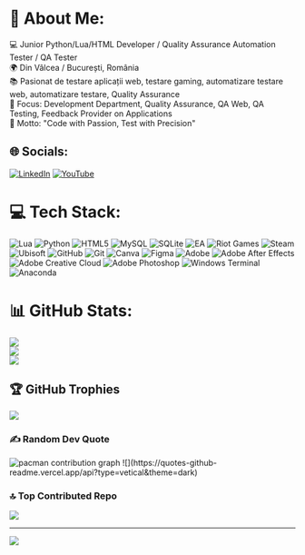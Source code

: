 # 💫 About Me:
💻 Junior Python/Lua/HTML Developer / Quality Assurance Automation Tester / QA Tester<br>🌍 Din Vâlcea / București, România<br>📚 Pasionat de testare aplicații web, testare gaming, automatizare testare web, automatizare testare, Quality Assurance<br>🎯 Focus: Development Department, Quality Assurance, QA Web, QA Testing, Feedback Provider on Applications<br>🔑 Motto: "Code with Passion, Test with Precision"


## 🌐 Socials:
[![LinkedIn](https://img.shields.io/badge/LinkedIn-%230077B5.svg?logo=linkedin&logoColor=white)](https://linkedin.com/in/https://www.linkedin.com/in/xrobert-mihai/) [![YouTube](https://img.shields.io/badge/YouTube-%23FF0000.svg?logo=YouTube&logoColor=white)](https://youtube.com/@https://www.youtube.com/@vipont7036) 

# 💻 Tech Stack:
![Lua](https://img.shields.io/badge/lua-%232C2D72.svg?style=for-the-badge&logo=lua&logoColor=white) ![Python](https://img.shields.io/badge/python-3670A0?style=for-the-badge&logo=python&logoColor=ffdd54) ![HTML5](https://img.shields.io/badge/html5-%23E34F26.svg?style=for-the-badge&logo=html5&logoColor=white) ![MySQL](https://img.shields.io/badge/mysql-4479A1.svg?style=for-the-badge&logo=mysql&logoColor=white) ![SQLite](https://img.shields.io/badge/sqlite-%2307405e.svg?style=for-the-badge&logo=sqlite&logoColor=white) ![EA](https://img.shields.io/badge/ea-%23000000.svg?style=for-the-badge&logo=ea&logoColor=white) ![Riot Games](https://img.shields.io/badge/riotgames-D32936.svg?style=for-the-badge&logo=riotgames&logoColor=white) ![Steam](https://img.shields.io/badge/steam-%23000000.svg?style=for-the-badge&logo=steam&logoColor=white) ![Ubisoft](https://img.shields.io/badge/Ubisoft-%23F5F5F5.svg?style=for-the-badge&logo=Ubisoft&logoColor=black) ![GitHub](https://img.shields.io/badge/github-%23121011.svg?style=for-the-badge&logo=github&logoColor=white) ![Git](https://img.shields.io/badge/git-%23F05033.svg?style=for-the-badge&logo=git&logoColor=white) ![Canva](https://img.shields.io/badge/Canva-%2300C4CC.svg?style=for-the-badge&logo=Canva&logoColor=white) ![Figma](https://img.shields.io/badge/figma-%23F24E1E.svg?style=for-the-badge&logo=figma&logoColor=white) ![Adobe](https://img.shields.io/badge/adobe-%23FF0000.svg?style=for-the-badge&logo=adobe&logoColor=white) ![Adobe After Effects](https://img.shields.io/badge/Adobe%20After%20Effects-9999FF.svg?style=for-the-badge&logo=Adobe%20After%20Effects&logoColor=white) ![Adobe Creative Cloud](https://img.shields.io/badge/Adobe%20Creative%20Cloud-DA1F26.svg?style=for-the-badge&logo=Adobe%20Creative%20Cloud&logoColor=white) ![Adobe Photoshop](https://img.shields.io/badge/adobe%20photoshop-%2331A8FF.svg?style=for-the-badge&logo=adobe%20photoshop&logoColor=white) ![Windows Terminal](https://img.shields.io/badge/Windows%20Terminal-%234D4D4D.svg?style=for-the-badge&logo=windows-terminal&logoColor=white) ![Anaconda](https://img.shields.io/badge/Anaconda-%2344A833.svg?style=for-the-badge&logo=anaconda&logoColor=white)
# 📊 GitHub Stats:
![](https://github-readme-stats.vercel.app/api?username=Vipont&theme=shadow_red&hide_border=false&include_all_commits=true&count_private=true)<br/>
![](https://nirzak-streak-stats.vercel.app/?user=Vipont&theme=shadow_red&hide_border=false)<br/>
![](https://github-readme-stats.vercel.app/api/top-langs/?username=Vipont&theme=shadow_red&hide_border=false&include_all_commits=true&count_private=true&layout=compact)

## 🏆 GitHub Trophies
![](https://github-profile-trophy.vercel.app/?username=Vipont&theme=shadow_red&no-frame=false&no-bg=true&margin-w=4)

### ✍️ Random Dev Quote
<picture>
  <source media="(prefers-color-scheme: dark)" srcset="https://raw.githubusercontent.com/Vipont/Vipont/output/pacman-contribution-graph-dark.svg">
  <source media="(prefers-color-scheme: light)" srcset="https://raw.githubusercontent.com/Vipont/Vipont/output/pacman-contribution-graph.svg">
  <img alt="pacman contribution graph" src="https://raw.githubusercontent.com/Vipont/Vipont/output/pacman-contribution-graph.svg">
</picture>
![](https://quotes-github-readme.vercel.app/api?type=vetical&theme=dark)

### 🔝 Top Contributed Repo
![](https://github-contributor-stats.vercel.app/api?username=Vipont&limit=5&theme=shadow_red&combine_all_yearly_contributions=true)

---
[![](https://visitcount.itsvg.in/api?id=Vipont&icon=2&color=4)](https://visitcount.itsvg.in)

<!-- Proudly created with GPRM ( https://gprm.itsvg.in ) -->

